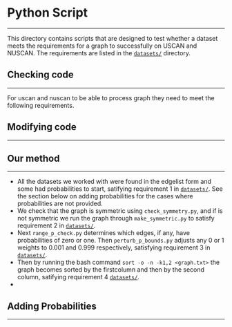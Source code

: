 # Python Script
----------------
This directory contains scripts that are designed to test whether a dataset meets the requirements for a graph to successfully on USCAN and NUSCAN.
The requirements are listed in the [`datasets/`](https://github.com/JoetheManHowie/NUSCAN/tree/main/datasets) directory.

## Checking code
-----------------

For uscan and nuscan to be able to process graph they need to meet the following requirements.


## Modifying code
---------------


## Our method
---------------

+ All the datasets we worked with were found in the edgelist form and some had probabilities to start, satifying requirement 1 in [`datasets/`](https://github.com/JoetheManHowie/NUSCAN/tree/main/datasets). See the section below on adding probabilities for the cases where probabilities are not provided.
+ We check that the graph is symmetric using `check_symmetry.py`, and if is not symmetric we run the graph through `make_symmetric.py` to satisfy requirement 2 in [`datasets/`](https://github.com/JoetheManHowie/NUSCAN/tree/main/datasets).
+ Next `range_p_check.py` determines which edges, if any, have probabilities of zero or one. Then `perturb_p_bounds.py` adjusts any $0$ or $1$ weights to $0.001$ and $0.999$ respectively, satisfying requirement 3 in [`datasets/`](\https://github.com/JoetheManHowie/NUSCAN/tree/main/datasets).
+ Then by running the bash command `sort -o -n -k1,2 <graph.txt>` the graph becomes sorted by the firstcolumn and then by the second column, satifying requirement 4 [`datasets/`](https://github.com/JoetheManHowie/NUSCAN/tree/main/datasets).
+



## Adding Probabilities
------------------------

